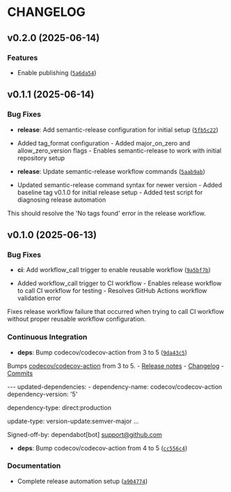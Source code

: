 # CHANGELOG


## v0.2.0 (2025-06-14)

### Features

- Enable publishing
  ([`5a6da54`](https://github.com/josephbwagner/yendoria/commit/5a6da547e00423e06f95098d44ffb4d05d7718a7))


## v0.1.1 (2025-06-14)

### Bug Fixes

- **release**: Add semantic-release configuration for initial setup
  ([`5fb5c22`](https://github.com/josephbwagner/yendoria/commit/5fb5c224fb4ed18c4663c9bd2807e87a28917f5b))

- Added tag_format configuration - Added major_on_zero and allow_zero_version flags - Enables
  semantic-release to work with initial repository setup

- **release**: Update semantic-release workflow commands
  ([`5aab9ab`](https://github.com/josephbwagner/yendoria/commit/5aab9ab1b86d7025e2dc7c0f5a73b24bc786d72f))

- Updated semantic-release command syntax for newer version - Added baseline tag v0.1.0 for initial
  release setup - Added test script for diagnosing release automation

This should resolve the 'No tags found' error in the release workflow.


## v0.1.0 (2025-06-13)

### Bug Fixes

- **ci**: Add workflow_call trigger to enable reusable workflow
  ([`9a5bf7b`](https://github.com/josephbwagner/yendoria/commit/9a5bf7b14308f54a00e428286bce905eaa806c1b))

- Added workflow_call trigger to CI workflow - Enables release workflow to call CI workflow for
  testing - Resolves GitHub Actions workflow validation error

Fixes release workflow failure that occurred when trying to call CI workflow without proper reusable
  workflow configuration.

### Continuous Integration

- **deps**: Bump codecov/codecov-action from 3 to 5
  ([`9da43c5`](https://github.com/josephbwagner/yendoria/commit/9da43c57abf55cec186ce20cdb118d8a2e2ac6a5))

Bumps [codecov/codecov-action](https://github.com/codecov/codecov-action) from 3 to 5. - [Release
  notes](https://github.com/codecov/codecov-action/releases) -
  [Changelog](https://github.com/codecov/codecov-action/blob/main/CHANGELOG.md) -
  [Commits](https://github.com/codecov/codecov-action/compare/v3...v5)

--- updated-dependencies: - dependency-name: codecov/codecov-action dependency-version: '5'

dependency-type: direct:production

update-type: version-update:semver-major ...

Signed-off-by: dependabot[bot] <support@github.com>

- **deps**: Bump codecov/codecov-action from 4 to 5
  ([`cc556c4`](https://github.com/josephbwagner/yendoria/commit/cc556c4ad79076bf35c5adaf4e9410f8a7313708))

### Documentation

- Complete release automation setup
  ([`a904774`](https://github.com/josephbwagner/yendoria/commit/a904774677759e366b6a4c7cf7fbfabe246c0ab0))
